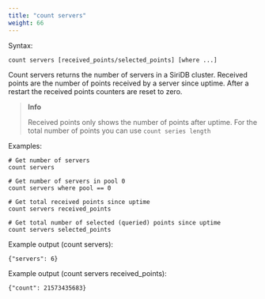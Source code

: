 ```yaml
---
title: "count servers"
weight: 66
---
```


Syntax:

    count servers [received_points/selected_points] [where ...]

Count servers returns the number of servers in a SiriDB cluster.
Received points are the number of points received by a server since uptime.
After a restart the received points counters are reset to zero.

>**Info**
>
>Received points only shows the number of points after uptime. For the total
>number of points you can use `count series length`

Examples:

    # Get number of servers
    count servers

    # Get number of servers in pool 0
    count servers where pool == 0

    # Get total received points since uptime
    count servers received_points

    # Get total number of selected (queried) points since uptime
    count servers selected_points

Example output (count servers):

    {"servers": 6}

Example output (count servers received_points):

    {"count": 21573435683}
